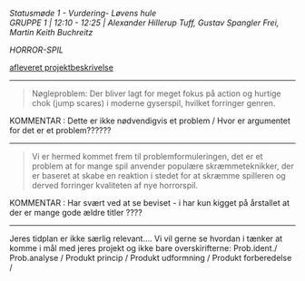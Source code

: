 *Statusmøde 1 - Vurdering- Løvens hule*   
*GRUPPE 1 | 12:10 - 12:25 | Alexander Hillerup Tuff, Gustav Spangler Frei, Martin Keith Buchreitz*

*HORROR-SPIL*



[afleveret projektbeskrivelse](dokument.pdf)



--------------------------------------------------------------------------------------------------------

> Nøgleproblem: Der bliver lagt for meget fokus på action og hurtige chok (jump scares) i moderne  gyserspil, hvilket forringer genren.

KOMMENTAR : Dette er ikke nødvendigvis et problem / Hvor er argumentet for det er et problem??????

--------------------------------------------------------------------------------------------------------

> Vi er hermed kommet frem til problemformuleringen, det er et problem at for mange spil anvender
populære skræmmeteknikker, der er baseret at skabe en reaktion i stedet for at skræmme spilleren og
derved forringer kvaliteten af nye horrorspil.

KOMMENTAR : Har svært ved at se beviset - i har kun kigget på årstallet at der er mange gode ældre titler ????

--------------------------------------------------------------------------------------------------------

Jeres tidplan er ikke særlig relevant....
Vi vil gerne se hvordan i tænker at komme i mål med jeres projekt og ikke bare overskirifterne:
Prob.ident./ Prob.analyse / Produkt princip / Produkt udformning / Produkt forberedelse /
